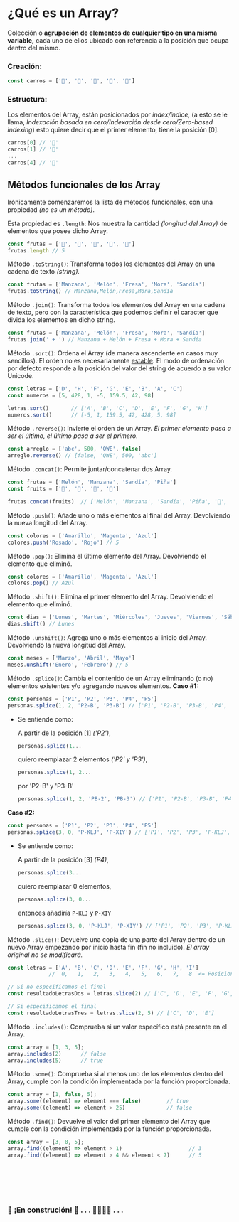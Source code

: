 # ¿Qué es un Array? 
Colección o **agrupación de elementos de cualquier tipo en una misma variable,** cada uno de ellos ubicado con referencia a la posición que ocupa dentro del mismo. <br>
### Creación:
```js
const carros = ['🚗', '🚓', '🚕', '🚐', '🚛']
```
### Estructura:
Los elementos del Array, están posicionados por *index/índice,* (a esto se le llama, *Indexación basada en cero/Indexación desde cero/Zero-based indexing*) esto quiere decir que el primer elemento, tiene la posición [0].
```js
carros[0] // '🚗'
carros[1] // '🚓'
...
carros[4] // '🚛'
```

## Métodos funcionales de los Array

Irónicamente comenzaremos la lista de métodos funcionales, con una propiedad *(no es un método)*. <br>

Esta propiedad es `.length`: Nos muestra la cantidad *(longitud del Array)* de elementos que posee dicho Array.
```js
const frutas = ['🍎', '🍈', '🍓', '🍇', '🍉']
frutas.length // 5
```

Método `.toString()`: Transforma todos los elementos del Array en una cadena de texto *(string).*
```js
const frutas = ['Manzana', 'Melón', 'Fresa', 'Mora', 'Sandía']
frutas.toString() // Manzana,Melón,Fresa,Mora,Sandía
```

Método `.join()`: Transforma todos los elementos del Array en una cadena de texto, pero con la característica que podemos definir el caracter que divida los elementos en dicho string.
```js
const frutas = ['Manzana', 'Melón', 'Fresa', 'Mora', 'Sandía']
frutas.join(' + ') // Manzana + Melón + Fresa + Mora + Sandía
```

Método `.sort()`: Ordena el Array (de manera ascendente en casos muy sencillos). El orden no es necesariamente [estable](https://en.wikipedia.org/wiki/Sorting_algorithm#Stability). El modo de ordenación por defecto responde a la posición del valor del string de acuerdo a su valor Unicode.
```js
const letras = ['D', 'H', 'F', 'G', 'E', 'B', 'A', 'C']
const numeros = [5, 428, 1, -5, 159.5, 42, 98]

letras.sort()       // ['A', 'B', 'C', 'D', 'E', 'F', 'G', 'H']
numeros.sort()      // [-5, 1, 159.5, 42, 428, 5, 98]
```

Método `.reverse()`: Invierte el orden de un Array. *El primer elemento pasa a ser el último, el último pasa a ser el primero.*
```js
const arreglo = ['abc', 500, 'QWE', false]
arreglo.reverse() // [false, 'QWE', 500, 'abc']
```

Método `.concat()`: Permite juntar/concatenar dos Array.
```js
const frutas = ['Melón', 'Manzana', 'Sandía', 'Piña']
const fruits = ['🍈', '🍎', '🍉', '🍍']

frutas.concat(fruits)  // ['Melón', 'Manzana', 'Sandía', 'Piña', '🍈', '🍎', '🍉', '🍍']
```

Método `.push()`: Añade uno o más elementos al final del Array. Devolviendo la nueva longitud del Array.
```js
const colores = ['Amarillo', 'Magenta', 'Azul']
colores.push('Rosado', 'Rojo') // 5
```

Método `.pop()`: Elimina el último elemento del Array. Devolviendo el elemento que eliminó.
```js
const colores = ['Amarillo', 'Magenta', 'Azul']
colores.pop() // Azul
```

Método `.shift()`: Elimina el primer elemento del Array. Devolviendo el elemento que eliminó.
```js
const dias = ['Lunes', 'Martes', 'Miércoles', 'Jueves', 'Viernes', 'Sábado', 'Domingo']
dias.shift() // Lunes
```

Método `.unshift()`: Agrega uno o más elementos al inicio del Array. Devolviendo la nueva longitud del Array.
```js
const meses = ['Marzo', 'Abril', 'Mayo']
meses.unshift('Enero', 'Febrero') // 5
```

Método `.splice()`: Cambia el contenido de un Array eliminando (o no) elementos existentes y/o agregando nuevos elementos.
**Caso #1:**
```js
const personas = ['P1', 'P2', 'P3', 'P4', 'P5']
personas.splice(1, 2, 'P2-B', 'P3-B') // ['P1', 'P2-B', 'P3-B', 'P4', 'P5']
```
- Se entiende como: <br>

    A partir de la posición [1] *('P2')*,
    ```js
    personas.splice(1... 
    ```
    quiero reemplazar 2 elementos *('P2' y 'P3')*,
    ```js
    personas.splice(1, 2...
    ```
    por 'P2-B' y 'P3-B'
    ```js
    personas.splice(1, 2, 'PB-2', 'PB-3') // ['P1', 'P2-B', 'P3-B', 'P4', 'P5']
    ```
    
**Caso #2:**
```js
const personas = ['P1', 'P2', 'P3', 'P4', 'P5']
personas.splice(3, 0, 'P-KLJ', 'P-XIY') // ['P1', 'P2', 'P3', 'P-KLJ', 'P-XIY', 'P4', 'P5']
```
- Se entiende como: <br>

  A partir de la posición [3] *(P4)*,
  ```js
  personas.splice(3...
  ```
  quiero reemplazar 0 elementos,
  ```js
  personas.splice(3, 0...
  ```
  entonces añadiría `P-KLJ` y `P-XIY`
  ```js
  personas.splice(3, 0, 'P-KLJ', 'P-XIY') // ['P1', 'P2', 'P3', 'P-KLJ', 'P-XIY', 'P4', 'P5']
  ```

Método `.slice()`: Devuelve una copia de una parte del Array dentro de un nuevo Array empezando por inicio hasta fin (fin no incluido). *El array original no se modificará.*
```js
const letras = ['A', 'B', 'C', 'D', 'E', 'F', 'G', 'H', 'I']
             //  0,   1,   2,   3,   4,   5,   6,   7,   8  <= Posiciones/índice de los elementos dentro del Array

// Si no especificamos el final
const resultadoLetrasDos = letras.slice(2) // ['C', 'D', 'E', 'F', 'G', 'H', 'I']

// Si especificamos el final
const resultadoLetrasTres = letras.slice(2, 5) // ['C', 'D', 'E']
```

Método `.includes()`: Comprueba si un valor específico está presente en el Array.
```js
const array = [1, 3, 5];
array.includes(2)      // false
array.includes(5)      // true
```

Método `.some()`: Comprueba si al menos uno de los elementos dentro del Array, cumple con la condición implementada por la función proporcionada.
```js
const array = [1, false, 5];
array.some((element) => element === false)        // true
array.some((element) => element > 25)             // false
```

Método `.find()`: Devuelve el valor del primer elemento del Array que cumple con la condición implementada por la función proporcionada.
```js
const array = [3, 8, 5];
array.find((element) => element > 1)                     // 3
array.find((element) => element > 4 && element < 7)      // 5
```




<br><br>
<br><br>
### 🚧 **¡En construción!** 🚧 . . . 👷🏻‍♀️🔨 . . .
